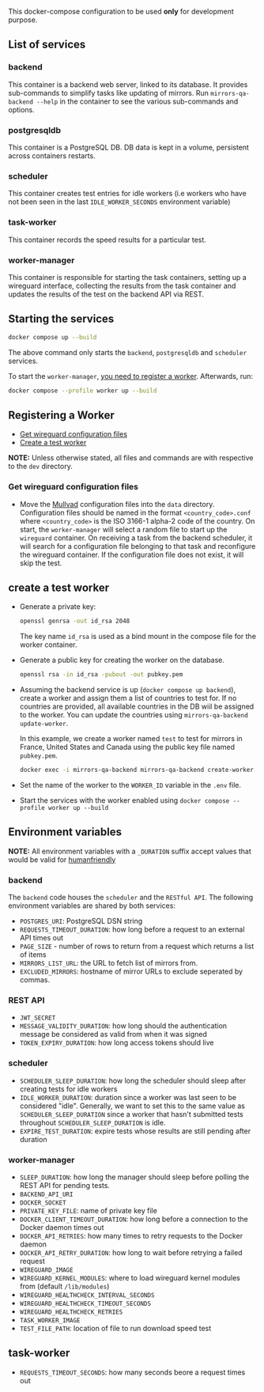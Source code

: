 This docker-compose configuration to be used **only** for development purpose.

## List of services

### backend

This container is a backend web server, linked to its database.
It provides sub-commands to simplify tasks like updating of mirrors.
Run `mirrors-qa-backend --help` in the container to see the various sub-commands and options.

### postgresqldb

This container is a PostgreSQL DB. DB data is kept in a volume, persistent across containers restarts.

### scheduler

This container creates test entries for idle workers (i.e workers who have not been seen in the last `IDLE_WORKER_SECONDS` environment variable)

### task-worker

This container records the speed results for a particular test.

### worker-manager

This container is responsible for starting the task containers, setting up a wireguard interface, collecting the results from the task container and updates the results of the test on the backend API via REST.

## Starting the services

```sh
docker compose up --build
```

The above command only starts the `backend`, `postgresqldb` and `scheduler`
services.

To start the `worker-manager`, [you need to register a worker](#registering-a-worker). Afterwards, run:

```sh
docker compose --profile worker up --build
```

## Registering a Worker

- [Get wireguard configuration files](#get-wireguard-configuration-files)
- [Create a test worker](#create-a-test-worker)

**NOTE:** Unless otherwise stated, all files and commands are with respective to the `dev` directory.

### Get wireguard configuration files

- Move the [Mullvad](https://mullvad.net/) configuration files into the `data` directory.
  Configuration files should be named in the format `<country_code>.conf` where
  `<country_code>` is the ISO 3166-1 alpha-2 code of the country.
  On start, the `worker-manager` will select a random file to start up the `wireguard` container.
  On receiving a task from the backend scheduler, it will search for a configuration file belonging to that task and reconfigure the wireguard container.
  If the configuration file does not exist, it will skip the test.

## create a test worker

- Generate a private key:

  ```sh
  openssl genrsa -out id_rsa 2048
  ```

  The key name `id_rsa` is used as a bind mount in the compose file for the worker container.

- Generate a public key for creating the worker on the database.

  ```sh
  openssl rsa -in id_rsa -pubout -out pubkey.pem
  ```

- Assuming the backend service is up (`docker compose up backend`), create a worker and assign them a list of countries to test for.
  If no countries are provided, all available countries in the DB wiil be assigned to the worker. You can update the countries using `mirrors-qa-backend update-worker`.

  In this example, we create a worker named `test` to test for mirrors in France, United States and Canada using the public key file
  named `pubkey.pem`.

  ```sh
  docker exec -i mirrors-qa-backend mirrors-qa-backend create-worker --countries=us,fr,ca test < ./pubkey.pem
  ```

- Set the name of the worker to the `WORKER_ID` variable in the `.env` file.

- Start the services with the worker enabled using `docker compose --profile worker up --build`

## Environment variables

**NOTE:** All environment variables with a `_DURATION` suffix accept values that would be valid for [humanfriendly](https://humanfriendly.readthedocs.io/en/latest/api.html#humanfriendly.parse_timespan)

### backend

The `backend` code houses the `scheduler` and the `RESTful API`. The following environment variables are shared by both services:

- `POSTGRES_URI`: PostgreSQL DSN string
- `REQUESTS_TIMEOUT_DURATION`: how long before a request to an external API times out
- `PAGE_SIZE` - number of rows to return from a request which returns a list of items
- `MIRRORS_LIST_URL`: the URL to fetch list of mirrors from.
- `EXCLUDED_MIRRORS`: hostname of mirror URLs to exclude seperated by commas.

### REST API

- `JWT_SECRET`
- `MESSAGE_VALIDITY_DURATION`: how long should the authentication message be considered as valid from when it was signed
- `TOKEN_EXPIRY_DURATION`: how long access tokens should live

### scheduler

- `SCHEDULER_SLEEP_DURATION`: how long the scheduler should sleep after creating tests for idle workers
- `IDLE_WORKER_DURATION`: duration since a worker was last seen to be considered "idle". Generally,
  we want to set this to the same value as `SCHEDULER_SLEEP_DURATION` since a worker that hasn't
  submitted tests throughout `SCHEDULER_SLEEP_DURATION` is idle.
- `EXPIRE_TEST_DURATION`: expire tests whose results are still pending after duration

### worker-manager

- `SLEEP_DURATION`: how long the manager should sleep before polling the REST API for pending tests.
- `BACKEND_API_URI`
- `DOCKER_SOCKET`
- `PRIVATE_KEY_FILE`: name of private key file
- `DOCKER_CLIENT_TIMEOUT_DURATION`: how long before a connection to the Docker daemon times out
- `DOCKER_API_RETRIES`: how many times to retry requests to the Docker daemon
- `DOCKER_API_RETRY_DURATION`: how long to wait before retrying a failed request
- `WIREGUARD_IMAGE`
- `WIREGUARD_KERNEL_MODULES`: where to load wireguard kernel modules from (default `/lib/modules`)
- `WIREGUARD_HEALTHCHECK_INTERVAL_SECONDS`
- `WIREGUARD_HEALTHCHECK_TIMEOUT_SECONDS`
- `WIREGUARD_HEALTHCHECK_RETRIES`
- `TASK_WORKER_IMAGE`
- `TEST_FILE_PATH`: location of file to run download speed test

## task-worker

- `REQUESTS_TIMEOUT_SECONDS`: how many seconds beore a request times out
